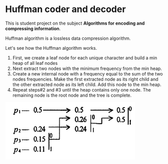 # Huffman coder and decoder
This is student project on the subject **Algorithms for encoding and compressing information**.

Huffman algorithm is a lossless data compression algorithm.

Let's see how the Huffman algorithm works.

1. First, we create a leaf node for each unique character and build a min heap of all leaf nodes
2. Next extract two nodes with the minimum frequency from the min heap.
3. Create a new internal node with a frequency equal to the sum of the two nodes frequencies. Make the first extracted node as its right child and the other extracted node as its left child. Add this node to the min heap.
4. Repeat steps#2 and #3 until the heap contains only one node. The remaining node is the root node and the tree is complete.

![How the Huffman algorithm works.](img/Huffman_example.PNG)